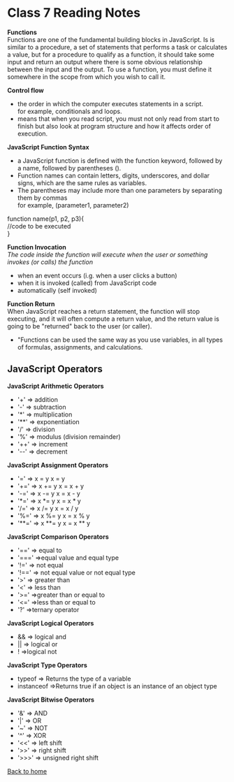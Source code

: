 # Class 7 Reading Notes

**Functions**  
Functions are one of the fundamental building blocks in JavaScript. Is is similar to a procedure, a set of statements that performs a task or calculates a value, but for a procedure to qualify as a function, it should take some input and return an output where there is some obvious relationship between the input and the output. To use a function, you must define it somewhere in the scope from which you wish to call it.

**Control flow**

- the order in which the computer executes statements in a script.  
for example, conditionals and loops.
- means that when you read script, you must not only read from start to finish but also look at program structure and how it affects order of execution.

**JavaScript Function Syntax**

- a JavaScript function is defined with the function keyword, followed by a name, followed by parentheses ().
- Function names can contain letters, digits, underscores, and dollar signs, which are the same rules as variables.
- The parentheses may include more than one parameters by separating them by commas  
for example, (parameter1, parameter2)

function name(p1, p2, p3){  
    //code to be executed  
}

**Function Invocation**  
*The code inside the function will execute when the user or something invokes (or calls) the function*
- when an event occurs (i.g. when a user clicks a button)
- when it is invoked (called) from JavaScript code
- automatically (self invoked)

**Function Return**  
When JavaScript reaches a return statement, the function will stop executing, and it will often compute a return value, and the return value is going to be "returned" back to the user (or caller).

- "Functions can be used the same way as you use variables, in all types of formulas, assignments, and calculations.

## JavaScript Operators

**JavaScript Arithmetic Operators**

- '+' => addition
- '-'  => subtraction
- '*'  => multiplication
- '**' => exponentiation
- '/'  => division
- '%' => modulus (division remainder)
- '++' => increment
- '--' => decrement

**JavaScript Assignment Operators**

- '=' => x = y   x = y
- '+=' => x += y  x = x + y
- '-=' => x -= y  x = x - y
- '*=' => x *= y  x = x * y
- '/=' => x /= y  x = x / y
- '%=' => x %= y  x = x % y
- '**=' => x **= y x = x ** y

**JavaScript Comparison Operators**

- '==' => equal to
- '===' =>equal value and equal type
- '!=' => not equal
- '!==' => not equal value or not equal type
- '>' => greater than
- '<' => less than
- '>=' =>greater than or equal to
- '<=' =>less than or equal to
- '?' =>ternary operator

**JavaScript Logical Operators**

- && => logical and
- || => logical or
- ! =>logical not

**JavaScript Type Operators**

- typeof => Returns the type of a variable
- instanceof =>Returns true if an object is an instance of an object type

**JavaScript Bitwise Operators**

- '&' => AND
- '|' => OR
- '~' => NOT
- '^' => XOR
- '<<' => left shift
- '>>' => right shift
- '>>>' => unsigned right shift

[Back to home](../README.md)
